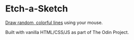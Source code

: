 <h1>Etch-a-Sketch</h1>
<p><a href="https://cshields1.github.io/etch-a-sketch/" target="__blank">Draw random, colorful lines</a> using your mouse.</p>
<p>Built with vanilla HTML/CSS/JS as part of The Odin Project.</p>
